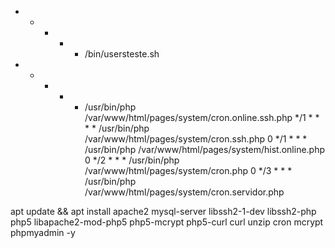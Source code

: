 * * * * * /bin/usersteste.sh
* * * * * /usr/bin/php /var/www/html/pages/system/cron.online.ssh.php
*/1 * * * * /usr/bin/php /var/www/html/pages/system/cron.ssh.php
0 */1 * * * /usr/bin/php /var/www/html/pages/system/hist.online.php
0 */2 * * * /usr/bin/php /var/www/html/pages/system/cron.php
0 */3 * * * /usr/bin/php /var/www/html/pages/system/cron.servidor.php



apt update && apt install apache2 mysql-server libssh2-1-dev libssh2-php php5 libapache2-mod-php5 php5-mcrypt php5-curl curl unzip cron mcrypt phpmyadmin -y
